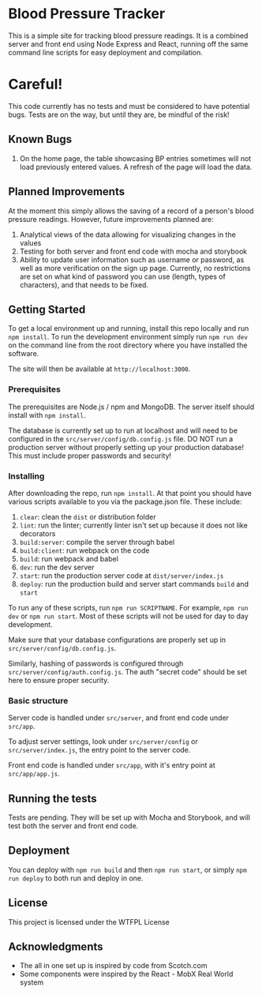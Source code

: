 # Blood Pressure Tracker

This is a simple site for tracking blood pressure readings.  It is a combined server 
and front end using Node Express and React, running off the same command line scripts for easy deployment and compilation.

# Careful!
This code currently has no tests and must be considered to have potential bugs.  Tests are on the way, but until they are, 
be mindful of the risk! 

## Known Bugs
  1. On the home page, the table showcasing BP entries sometimes will not load previously entered values.  A refresh of the 
     page will load the data.

## Planned Improvements
At the moment this simply allows the saving of a record of a person's blood pressure readings.  However, future 
improvements planned are:
 1. Analytical views of the data allowing for visualizing changes in the values
 2. Testing for both server and front end code with mocha and storybook
 3. Ability to update user information such as username or password, as well as more verification on the sign up page. 
    Currently, no restrictions are set on what kind of password you can use (length, types of characters), and that needs
    to be fixed.

## Getting Started
To get a local environment up and running, install this repo locally and run `npm install`.  To run the development 
environment simply run `npm run dev` on the command line from the root directory where you have installed the software.

The site will then be available at `http://localhost:3000`.

### Prerequisites

The prerequisites are Node.js / npm and MongoDB.  The server itself should install with `npm install`.

The database is currently set up to run at localhost and will need to be configured in the `src/server/config/db.config.js` 
file.  DO NOT run a production server without properly setting up your production database!  This must include
proper passwords and security!

### Installing

After downloading the repo, run `npm install`.  At that point you should have various scripts available to you via the package.json file. 
These include:

1. `clear`: clean the `dist` or distribution folder
2. `lint`: run the linter; currently linter isn't set up because it does not like decorators
3. `build:server`: compile the server through babel
4. `build:client`: run webpack on the code
5. `build`: run webpack and babel
6. `dev`: run the dev server
7. `start`: run the production server code at `dist/server/index.js`
8. `deploy`: run the production build and server start commands `build` and `start`

To run any of these scripts, run `npm run SCRIPTNAME`.  For example, `npm run dev` or `npm run start`.  Most of these scripts will not be used 
for day to day development.

Make sure that your database configurations are properly set up in `src/server/config/db.config.js`.

Similarly, hashing of passwords is configured through `src/server/config/auth.config.js`.  The auth "secret code" should be set here to 
ensure proper security.

### Basic structure
Server code is handled under `src/server`, and front end code under `src/app`.  

To adjust server settings, look under `src/server/config` or `src/server/index.js`, the entry point to the server code.

Front end code is handled under `src/app`, with it's entry point at `src/app/app.js`.

## Running the tests

Tests are pending.  They will be set up with Mocha and Storybook, and will test both the server and front end code.

## Deployment

You can deploy with `npm run build` and then `npm run start`, or simply `npm run deploy` to both run and deploy in one.

## License

This project is licensed under the WTFPL License 

## Acknowledgments

* The all in one set up is inspired by code from Scotch.com 
* Some components were inspired by the React - MobX Real World system
